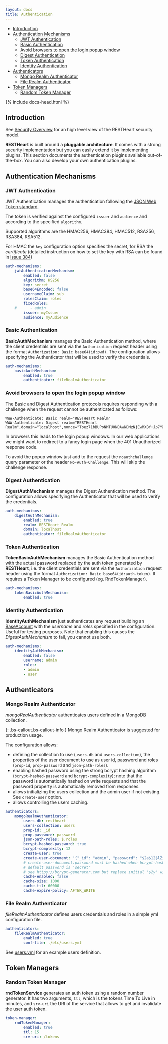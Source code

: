 ```yaml
---
layout: docs
title: Authentication
---
```


<div markdown="1" class="d-none d-xl-block col-xl-2 order-last bd-toc">

-   [Introduction](#introduction)
-   [Authentication Mechanisms](#authentication-mechanisms)
    -   [JWT Authentication](#jwt-authentication)
    -   [Basic Authentication](#basic-authentication)
    -   [Avoid browsers to open the login popup window](#avoid-browsers-to-open-the-login-popup-window)
    -   [Digest Authentication](#digest-authentication)
    -   [Token Authentication](#token-authentication)
    -   [Identity Authentication](#identity-authentication)
-   [Authenticators](#authenticators)
    -   [Mongo Realm Authenticator](#mongo-realm-authenticator)
    -   [File Realm Authenticator](#file-realm-authenticator)
-   [Token Managers](#token-managers)
    -   [Random Token Manager](#random-token-manager)

</div>
<div markdown="1" class="col-12 col-md-9 col-xl-8 py-md-3 bd-content">

{% include docs-head.html %}

## Introduction

See [Security Overview](/docs/security/overview) for an high level view of the RESTHeart security model.

**RESTHeart** is built around a **pluggable architecture**. It comes with a strong security implementation but you can easily extend it by implementing plugins. This section documents the authentication plugins available out-of-the-box. You can also develop your own authentication plugins.

## Authentication Mechanisms

### JWT Authentication

JWT Authentication manages the authentication following the <a href="https://jwt.io" target="_blank">JSON Web Token standard</a>.

The token is verified against the configured `issuer` and `audience` and according to the specified `algorithm`.

Supported algorithms are the HMAC256, HMAC384, HMAC512, RSA256, RSA384, RSA512.

For HMAC the `key` configuration option specifies the secret, for RSA the *certificate* (detailed instruction on how to set the key with RSA can be found in [issue 384](https://github.com/SoftInstigate/restheart/issues/384#issuecomment-675415299))

```yml
auth-mechanisms:
    jwtAuthenticationMechanism:
        enabled: false
        algorithm: HS256
        key: secret
        base64Encoded: false
        usernameClaim: sub
        rolesClaim: roles
        fixedRoles:
    #      - admin
        issuer: myIssuer
        audience: myAudience
```

### Basic Authentication

**BasicAuthMechanism** manages the Basic Authentication method, where the client credentials are sent via the `Authorization` request header using the format `Authorization: Basic base64(id:pwd)`. The configuration allows specifying the Authenticator that will be used to verify the credentials.

```yml
auth-mechanisms:
    basicAuthMechanism:
        enabled: true
        authenticator: fileRealmAuthenticator
```

### Avoid browsers to open the login popup window

The Basic and Digest Authentication protocols requires responding with a challenge when the request cannot be authenticated as follows:

```
WWW-Authenticate: Basic realm="RESTHeart Realm"
WWW-Authenticate: Digest realm="RESTHeart Realm",domain="localhost",nonce="Toez71bBUPoNMTU0NDAwNDMzNjEwMXBY+Jp7YX/GVMcxAd61FpY=",opaque="00000000000000000000000000000000",algorithm=MD5,qop="auth"
```

In browsers this leads to the login popup windows. In our web applications we might want to redirect to a fancy login page when the 401 Unauthorized response code.

To avoid the popup window just add to the request the `noauthchallenge` query parameter or the header `No-Auth-Challenge`. This will skip the challenge response.

### Digest Authentication

**DigestAuthMechanism** manages the Digest Authentication method. The configuration allows specifying the Authenticator that will be used to verify the credentials.

```yml
auth-mechanisms:
    digestAuthMechanism:
        enabled: true
        realm: RESTHeart Realm
        domain: localhost
        authenticator: fileRealmAuthenticator
```

### Token Authentication

**TokenBasicAuthMechanism** manages the Basic Authentication method with the actual password replaced by the auth token generated by **RESTHeart**, i.e. the client credentials are sent via the `Authorization` request header using the format `Authorization: Basic base64(id:auth-token)`. It requires a Token Manager to be configured (eg. RndTokenManager).

```yml
auth-mechanisms:
    tokenBasicAuthMechanism:
        enabled: true
```

### Identity Authentication

**IdentityAuthMechanism** just authenticates any request building an [BaseAccount](https://github.com/SoftInstigate/restheart/blob/master/security/src/main/java/io/RESTHeart/plugins/authentication/impl/BaseAccount.java) with the _username_ and _roles_ specified in the configuration. Useful for testing purposes. Note that enabling this causes the _DigestAuthMechanism_ to fail, you cannot use both.

```yml
auth-mechanisms:
    identityAuthMechanism:
        enabled: false
        username: admin
        roles:
        - admin
        - user
```

## Authenticators

### Mongo Realm Authenticator

_mongoRealAuthenticator_ authenticates users defined in a MongoDB collection.

{: .bs-callout.bs-callout-info }
Mongo Realm Authenticator is suggested for production usage.

The configuration allows:

-   defining the collection to use (`users-db` and `users-collection`), the properties of the user document to use as user id, password and roles (`prop-id`, `prop-password` and `json-path-roles`).
-   enabling hashed password using the strong bcrypt hashing algorithm (`bcrypt-hashed-password` and `bcrypt-complexity`); note that the password is automatically hashed on write requests and that the password property is automatically removed from responses.
-   allows initializing the users collection and the admin user if not existing. See `create-user` option.
-   allows controlling the users caching.

```yml
authenticators:
    mongoRealmAuthenticator:
        users-db: restheart
        users-collection: users
        prop-id: _id
        prop-password: password
        json-path-roles: $.roles
        bcrypt-hashed-password: true
        bcrypt-complexity: 12
        create-user: true
        create-user-document: '{"_id": "admin", "password": "$2a$12$lZiMMNJ6pkyg4uq/I1cF5uxzUbU25aXHtg7W7sD2ED7DG1wzUoo6u", "roles": ["admin"]}'
        # create-user-document.password must be hashed when bcrypt-hashed-password=true
        # default password is 'secret'
        # see https://bcrypt-generator.com but replace initial '$2y' with '$2a'
        cache-enabled: false
        cache-size: 1000
        cache-ttl: 60000
        cache-expire-policy: AFTER_WRITE
```

### File Realm Authenticator

_fileRealmAuthenticator_ defines users credentials and roles in a simple yml configuration file.

```yml
authenticators:
    fileRealmAuthenticator:
        enabled: true
        conf-file: ./etc/users.yml
```

See [users.yml](https://github.com/SoftInstigate/restheart/blob/master/core/etc/users.yml) for an example users definition.

## Token Managers

### Random Token Manager

**rndTokenService** generates an auth token using a random number generator. It has two arguments, `ttl`, which is the tokens Time To Live in minutes, and `srv-uri` the URI of the service that allows to get and invalidate the user auth token.

```yml
token-manager:
    rndTokenManager:
        enabled: true
        ttl: 15
        srv-uri: /tokens
```
